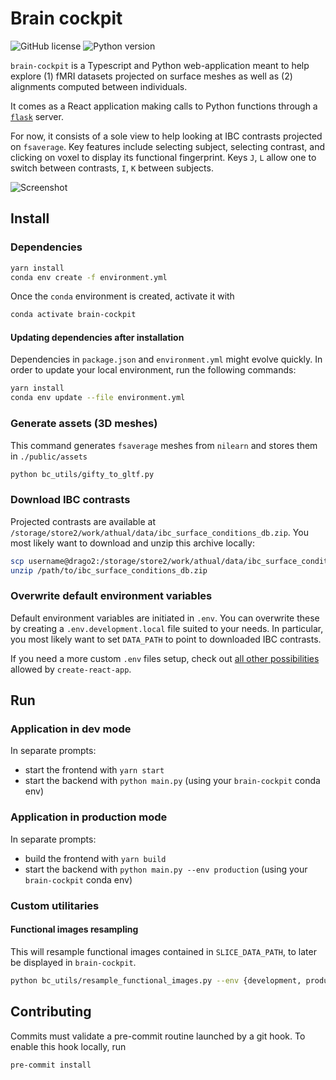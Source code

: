 # Brain cockpit

![GitHub license](https://img.shields.io/badge/VERSION-0.1.0-black.svg?style=for-the-badge)
![Python version](https://img.shields.io/badge/PYTHON-3.7-black.svg?style=for-the-badge)

`brain-cockpit` is a Typescript and Python web-application meant to help explore
(1) fMRI datasets projected on surface meshes as well as
(2) alignments computed between individuals.

It comes as a React application making calls to Python functions through a [`flask`](https://flask.palletsprojects.com/en/2.0.x/) server.

For now, it consists of a sole view to help looking at IBC contrasts projected on `fsaverage`. Key features include selecting subject, selecting contrast, and clicking on voxel to display its functional fingerprint.
Keys `J`, `L` allow one to switch between contrasts, `I`, `K` between subjects.

![Screenshot](https://mybox.inria.fr/thumbnail/192bdcc47f8c4decbac7/1024/Screenshot%20from%202020-12-07%2012-23-45.png)

## Install

### Dependencies

```bash
yarn install
conda env create -f environment.yml
```

Once the `conda` environment is created, activate it with

```bash
conda activate brain-cockpit
```

#### Updating dependencies after installation

Dependencies in `package.json` and `environment.yml` might evolve quickly. In order to update your local environment, run the following commands:

```bash
yarn install
conda env update --file environment.yml
```

### Generate assets (3D meshes)

This command generates `fsaverage` meshes from `nilearn` and stores them in `./public/assets`

```bash
python bc_utils/gifty_to_gltf.py
```

### Download IBC contrasts

Projected contrasts are available at `/storage/store2/work/athual/data/ibc_surface_conditions_db.zip`. You most likely want to download and unzip this archive locally:

```bash
scp username@drago2:/storage/store2/work/athual/data/ibc_surface_conditions_db.zip /path/to/archive
unzip /path/to/ibc_surface_conditions_db.zip
```

### Overwrite default environment variables

Default environment variables are initiated in `.env`.
You can overwrite these by creating a `.env.development.local` file suited to your needs.
In particular, you most likely want to set `DATA_PATH` to point to downloaded IBC contrasts.

If you need a more custom `.env` files setup, check out [all other possibilities](https://create-react-app.dev/docs/adding-custom-environment-variables/#what-other-env-files-can-be-used) allowed by `create-react-app`.

## Run

### Application in dev mode

In separate prompts:

- start the frontend with `yarn start`
- start the backend with `python main.py` (using your `brain-cockpit` conda env)

### Application in production mode

In separate prompts:

- build the frontend with `yarn build`
- start the backend with `python main.py --env production` (using your `brain-cockpit` conda env)

### Custom utilitaries

#### Functional images resampling

This will resample functional images contained in `SLICE_DATA_PATH`, to later be displayed in `brain-cockpit`.

```bash
python bc_utils/resample_functional_images.py --env {development, production}
```

## Contributing

Commits must validate a pre-commit routine launched by a git hook.
To enable this hook locally, run

```bash
pre-commit install
```
